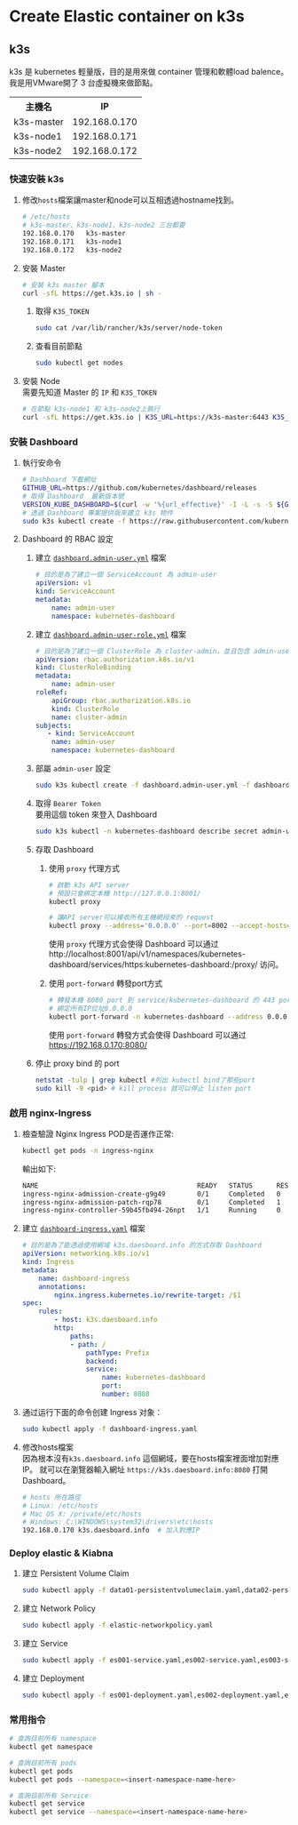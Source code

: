 # Create Elastic container  on  k3s

## k3s

k3s 是 kubernetes 輕量版，目的是用來做 container 管理和軟體load balence。  
我是用VMware開了 3 台虛擬機來做節點。

<table>
    <tr>
        <th>主機名</th>
        <th>IP</th>
    </tr>
    <tr>
        <td>k3s-master</td>
        <td>192.168.0.170</td>
    </tr>
    <tr>
        <td>k3s-node1</td>
        <td>192.168.0.171</td>
    </tr>
    <tr>
        <td>k3s-node2</td>
        <td>192.168.0.172</td>
    </tr>
</table>

### 快速安裝 k3s

1. 修改`hosts`檔案讓master和node可以互相透過hostname找到。

    ```bash
    # /etc/hosts
    # k3s-master、k3s-node1、k3s-node2 三台都要
    192.168.0.170   k3s-master
    192.168.0.171   k3s-node1
    192.168.0.172   k3s-node2
    ```

2. 安裝 Master  

    ```bash
    # 安裝 k3s master 腳本
    curl -sfL https://get.k3s.io | sh -
    ```

    1. 取得 `K3S_TOKEN`  

        ```bash
        sudo cat /var/lib/rancher/k3s/server/node-token
        ```

    2. 查看目前節點

        ```bash
        sudo kubectl get nodes
        ```

3. 安裝 Node  
   需要先知道 Master 的 `IP` 和 `K3S_TOKEN`

    ```bash
    # 在節點 k3s-node1 和 k3s-node2上執行
    curl -sfL https://get.k3s.io | K3S_URL=https://k3s-master:6443 K3S_TOKEN={K3S_TOKEN} sh - # 要在node主機的hosts加上IP才找的到 k3s-master
    ```

### 安裝 Dashboard

1. 執行安命令

    ```bash
    # Dashboard 下載網址
    GITHUB_URL=https://github.com/kubernetes/dashboard/releases
    # 取得 Dashboard  最新版本號
    VERSION_KUBE_DASHBOARD=$(curl -w '%{url_effective}' -I -L -s -S ${GITHUB_URL}/latest -o /dev/null | sed -e 's|.*/||')
    # 透過 Dashboard 專案提供版來建立 k3s 物件 
    sudo k3s kubectl create -f https://raw.githubusercontent.com/kubernetes/dashboard/${VERSION_KUBE_DASHBOARD}/aio/deploy/recommended.yaml
    ```

2. Dashboard 的 RBAC 設定

    1. 建立 [`dashboard.admin-user.yml`](./dashboard.admin-user.yml) 檔案

        ```yaml
        # 目的是為了建立一個 ServiceAccount 為 admin-user
        apiVersion: v1
        kind: ServiceAccount
        metadata:
            name: admin-user
            namespace: kubernetes-dashboard
        ```

    2. 建立 [`dashboard.admin-user-role.yml`](./dashboard.admin-user-role.yml) 檔案

        ```yaml
        # 目的是為了建立一個 ClusterRole 為 cluster-admin，並且包含 admin-user 這帳號
        apiVersion: rbac.authorization.k8s.io/v1
        kind: ClusterRoleBinding
        metadata:
            name: admin-user
        roleRef:
            apiGroup: rbac.authorization.k8s.io
            kind: ClusterRole
            name: cluster-admin
        subjects:
           - kind: ServiceAccount
            name: admin-user
            namespace: kubernetes-dashboard
        ```

    3. 部屬 `admin-user` 設定

        ```bash
        sudo k3s kubectl create -f dashboard.admin-user.yml -f dashboard.admin-user-role.yml
        ```

    4. 取得 `Bearer Token`  
        要用這個 token 來登入 Dashboard

        ```bash
        sudo k3s kubectl -n kubernetes-dashboard describe secret admin-user-token | grep '^token'
        ```

    5. 存取 Dashboard  
        1. 使用 `proxy` 代理方式

            ```bash
            # 啟動 k3s API server 
            # 預設只會綁定本機 http://127.0.0.1:8001/
            kubectl proxy 

            # 讓API server可以接收所有主機網段來的 request
            kubectl proxy --address='0.0.0.0' --port=8002 --accept-hosts='^*$'
            ```

            使用 `proxy` 代理方式会使得 Dashboard 可以通过 http://localhost:8001/api/v1/namespaces/kubernetes-dashboard/services/https:kubernetes-dashboard:/proxy/ 访问。

        2. 使用 `port-forward` 轉發port方式

            ```bash
            # 轉發本機 8080 port 到 service/kubernetes-dashboard 的 443 port
            # 綁定所有IP位址0.0.0.0            
            kubectl port-forward -n kubernetes-dashboard --address 0.0.0.0 service/kubernetes-dashboard 8080:443
            ```

            使用 `port-forward` 轉發方式会使得 Dashboard 可以通过 https://192.168.0.170:8080/

    6. 停止 proxy bind 的 port

        ```bash
        netstat -tulp | grep kubectl #列出 kubectl bind了那些port
        sudo kill -9 <pid> # kill process 就可以停止 listen port
        ```

### 啟用 nginx-Ingress 

1. 檢查驗證 Nginx Ingress POD是否運作正常:

    ```bash
    kubectl get pods -n ingress-nginx
    ```

    輸出如下:

    ```sh
    NAME                                        READY   STATUS      RESTARTS    AGE
    ingress-nginx-admission-create-g9g49        0/1     Completed   0          11m
    ingress-nginx-admission-patch-rqp78         0/1     Completed   1          11m
    ingress-nginx-controller-59b45fb494-26npt   1/1     Running     0          11m
    ```

2. 建立 [`dashboard-ingress.yaml`](elastic-yaml/dashboard-ingress.yaml) 檔案

    ```yaml
    # 目的是為了能透過使用網域 k3s.daesboard.info 的方式存取 Dashboard
    apiVersion: networking.k8s.io/v1
    kind: Ingress
    metadata:
        name: dashboard-ingress
        annotations:
            nginx.ingress.kubernetes.io/rewrite-target: /$1
    spec:
        rules:
            - host: k3s.daesboard.info
            http:
                paths:
                - path: /
                    pathType: Prefix
                    backend:
                    service:
                        name: kubernetes-dashboard
                        port:
                        number: 8080
    ```

3. 通过运行下面的命令创建 Ingress 对象：

    ```bash
    sudo kubectl apply -f dashboard-ingress.yaml
    ```

4. 修改hosts檔案  
    因為根本沒有`k3s.daesboard.info` 這個網域，要在hosts檔案裡面增加對應IP。
    就可以在瀏覽器輸入網址 `https://k3s.daesboard.info:8080` 打開 Dashboard。

    ```bash
    # hosts 所在路徑 
    # Linux: /etc/hosts
    # Mac OS X: /private/etc/hosts
    # Windows: C:\WINDOWS\system32\drivers\etc\hosts
    192.168.0.170 k3s.daesboard.info  # 加入對應IP
    ```

### Deploy elastic & Kiabna

1. 建立 Persistent Volume Claim

    ```bash
    sudo kubectl apply -f data01-persistentvolumeclaim.yaml,data02-persistentvolumeclaim.yaml,data03-persistentvol umeclaim.yaml,dbdata-persistentvolumeclaim.yaml
    ```

2. 建立 Network Policy

    ```bash
    sudo kubectl apply -f elastic-networkpolicy.yaml
    ```

3. 建立 Service

    ```bash
    sudo kubectl apply -f es001-service.yaml,es002-service.yaml,es003-service.yaml,kibana-service.yaml,mariadb-service.yaml
    ```

4. 建立 Deployment

    ```bash
    sudo kubectl apply -f es001-deployment.yaml,es002-deployment.yaml,es003-deployment.yaml,kibana-deploymen.yaml,mariadb-deployment.yaml
    ```

### 常用指令

```bash
# 查詢目前所有 namespace
kubectl get namespace 

# 查詢目前所有 pods
kubectl get pods
kubectl get pods --namespace=<insert-namespace-name-here>

# 查詢目前所有 Service
kubectl get service
kubectl get service --namespace=<insert-namespace-name-here>
```
